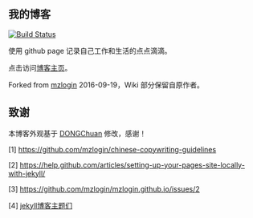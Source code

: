 ## 我的博客

[![Build Status](https://travis-ci.org/stdupanda/stdupanda.github.io.svg?branch=master)](https://travis-ci.org/stdupanda/stdupanda.github.io)

使用 github page 记录自己工作和生活的点点滴滴。

点击访问[博客主页](https://stdupanda.github.io)。

Forked from [mzlogin](https://github.com/mzlogin/mzlogin.github.io) 2016-09-19，Wiki 部分保留自原作者。

## 致谢

本博客外观基于 [DONGChuan](https://dongchuan.github.io) 修改，感谢！

[1] https://github.com/mzlogin/chinese-copywriting-guidelines

[2] https://help.github.com/articles/setting-up-your-pages-site-locally-with-jekyll/

[3] https://github.com/mzlogin/mzlogin.github.io/issues/2

[4] [jekyll博客主题们](http://jekyllthemes.org/)
